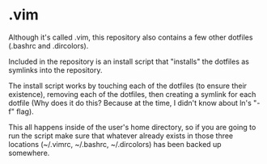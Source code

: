 .vim
====

Although it's called .vim, this repository also contains a few other dotfiles
(.bashrc and .dircolors).

Included in the repository is an install script that "installs" the dotfiles as
symlinks into the repository.

The install script works by touching each of the dotfiles (to ensure their
existence), removing each of the dotfiles, then creating a symlink for each
dotfile (Why does it do this? Because at the time, I didn't know about ln's
"-f" flag).

This all happens inside of the user's home directory, so if you are going to
run the script make sure that whatever already exists in those three locations
(~/.vimrc, ~/.bashrc, ~/.dircolors) has been backed up somewhere.

